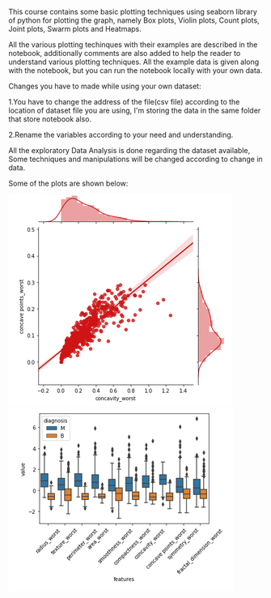 This course contains some basic plotting techniques using seaborn library of python for plotting the graph, namely Box plots, Violin plots, Count plots, Joint plots, Swarm plots and Heatmaps.

All the various plotting techinques with their examples are described in the notebook, additionally comments are also added to help the reader to understand various plotting techniques. All the example data is given along with the notebook, but you can run the notebook locally with your own data.

Changes you have to made while using your own dataset:

1.You have to change the address of the file(csv file) according to the location of dataset file you are using, I'm storing the data in the same folder that store notebook also.

2.Rename the variables according to your need and understanding.

All the exploratory Data Analysis is done regarding the dataset available, Some techniques and manipulations will be changed according to change in data.

Some of the plots are shown below:

![Jointplot](https://github.com/Daksh-Singh/Basic_Projects/blob/master/Exploratory%20Data%20Analysis/Jointplot.PNG)
![Boxplot](https://github.com/Daksh-Singh/Basic_Projects/blob/master/Exploratory%20Data%20Analysis/Boxplot.PNG)

